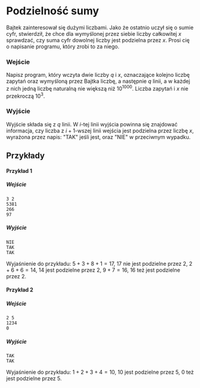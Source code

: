 # Podzielność sumy

Bajtek zainteresował się dużymi liczbami. Jako że ostatnio uczył się o sumie cyfr, stwierdził, że chce dla wymyślonej przez siebie liczby całkowitej $x$ sprawdzać, czy suma cyfr dowolnej liczby jest podzielna przez $x$. Prosi cię o napisanie programu, który zrobi to za niego.

### Wejście

Napisz program, który wczyta dwie liczby $q$ i $x$, oznaczające kolejno liczbę zapytań oraz wymyśloną przez Bajtka liczbę, a następnie $q$ linii, a w każdej z nich jedną liczbę naturalną nie większą niż $10^{1000}$. Liczba zapytań i $x$ nie przekroczą $10^3$.

### Wyjście

Wyjście składa się z $q$ linii. W $i$-tej linii wyjścia powinna się znajdować informacja, czy liczba z $i+1$-wszej linii wejścia jest podzielna przez liczbę $x$, wyrażona przez napis: "TAK" jeśli jest, oraz "NIE" w przeciwnym wypadku.

## Przykłady

#### Przykład 1

##### Wejście

```
3 2
5381
266
97
```

##### Wyjście

```
NIE
TAK
TAK
```
Wyjaśnienie do przykładu: $5+3+8+1=17$, $17$ nie jest podzielne przez $2$, $2+6+6=14$, $14$ jest podzielne przez $2$, $9+7=16$, $16$ też jest podzielne przez $2$.

#### Przykład 2

##### Wejście

```
2 5
1234
0
```

##### Wyjście

```
TAK
TAK
```
Wyjaśnienie do przykładu: $1+2+3+4=10$, $10$ jest podzielne przez $5$, $0$ też jest podzielne przez $5$.